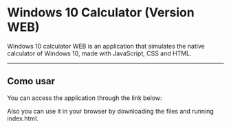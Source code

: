 # Windows 10 Calculator (Version WEB)

Windows 10 calculator WEB is an application that simulates the native calculator of Windows 10, made with JavaScript, CSS and HTML.

---

## Como usar
You can access the application through the link below:

Also you can use it in your browser by downloading the files and running index.html.